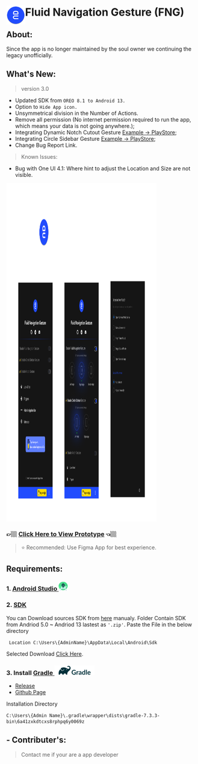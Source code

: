 
# <img align="left" src="/app/resources/res/mipmap-xxxhdpi-v4/ic_launcher.png" height=50 width=50/><p align="left">Fluid Navigation Gesture (FNG)</p>

## About:
   Since the app is no longer maintained by the soul owner we continuing the legacy unofficially.

## What's New:

 >version 3.0

- Updated SDK from `OREO 8.1 to Android 13.`
- Option to `Hide App icon.`
- Unsymmetrical division in the Number of Actions.
- Remove all permission (No internet permission required to run the app, which means your data is not going anywhere.);
- Integrating Dynamic Notch Cutout Gesture [Example → PlayStore](https://play.google.com/store/apps/details?id=com.dynamic.notifications);
- Integrating Circle Sidebar Gesture [Example → PlayStore](https://play.google.com/store/apps/details?id=com.zeeshan.circlesidebar);
- Change Bug Report Link.

 >Known Issues:

- Bug with One UI 4.1: Where hint to adjust the Location and Size are not visible.

<img align="center" src="/Preview 2.png" height=900px width=400px/>

### 👉🏼 [Click Here to View Prototype](https://www.figma.com/proto/mBgc3PmCIkM0hG3isAGR6p/Fluid-Navigation-Gesture?node-id=4%3A2&scaling=scale-down&page-id=0%3A1&starting-point-node-id=4%3A2) 👈🏼  
>⭐ Recommended: Use Figma App for best experience.

## Requirements:

### 1. [Android Studio  <img src="Android Studio Icon.png" height=24 width=24 />](https://developer.android.com/studio)

### 2. [SDK](https://developer.android.com/studio/releases/platforms)
    
You can Download sources SDK from [here]() manualy. Folder Contain SDK from Andriod 5.0 ~ Andriod 13 lastest as `'.zip'`. Paste the File in the below directory

     Location C:\Users\{AdminName}\AppData\Local\Android\Sdk

Selected Download [Click Here]().

### 3. Install [Gradle <img src="gradle.png" height="25" width="107" />](https://gradle.org/)
 - [Release](https://gradle.org/releases/)
 - [Github Page](https://github.com/gradle/gradle)
 
 Installation Directory
 
    C:\Users\{Admin Name}\.gradle\wrapper\dists\gradle-7.3.3-bin\6a41zxkdtcxs8rphpq6y0069z
 
## - Contributer's: 
>Contact me if your are a app developer
